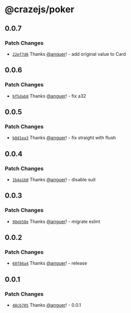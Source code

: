 # @crazejs/poker

## 0.0.7

### Patch Changes

- [`22ef7d6`](https://github.com/crazejs/crazejs/commit/22ef7d63a3f230e0214cf46d3d4344b525fcddf2) Thanks [@anguer](https://github.com/anguer)! - add original value to Card

## 0.0.6

### Patch Changes

- [`bf5dab8`](https://github.com/crazejs/crazejs/commit/bf5dab8dea836d743446660f833bc2133aec9d6e) Thanks [@anguer](https://github.com/anguer)! - fix a32

## 0.0.5

### Patch Changes

- [`b8d1ea3`](https://github.com/crazejs/crazejs/commit/b8d1ea39c45937545962e3fe5fb1b05d86866d20) Thanks [@anguer](https://github.com/anguer)! - fix straight with flush

## 0.0.4

### Patch Changes

- [`1b4a1b0`](https://github.com/crazejs/crazejs/commit/1b4a1b0b3f49b692d94aafbc777c9f34cc0203c3) Thanks [@anguer](https://github.com/anguer)! - disable suit

## 0.0.3

### Patch Changes

- [`98eb58e`](https://github.com/crazejs/crazejs/commit/98eb58eb678ac3b315081849e750783a262f90e2) Thanks [@anguer](https://github.com/anguer)! - migrate eslint

## 0.0.2

### Patch Changes

- [`68f86a4`](https://github.com/crazejs/crazejs/commit/68f86a46edbb4815118ee6f587c09ea109a94764) Thanks [@anguer](https://github.com/anguer)! - release

## 0.0.1

### Patch Changes

- [`48cb705`](https://github.com/crazejs/crazejs/commit/48cb705b2b03be100d2b26a90167c00c1cd1c5d3) Thanks [@anguer](https://github.com/anguer)! - 0.0.1
